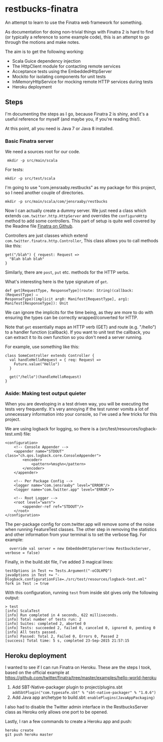 # restbucks-finatra
An attempt to learn to use the Finatra web framework for something.

As documentation for doing non-trivial things with Finatra 2 is hard to find (or typically a reference to some example code), this is an attempt to go through the motions and make notes.

The aim is to get the following working:
* Scala Guice dependency injection
* The HttpClient module for contacting remote services
* Acceptance tests using the EmbeddedHttpServer
* Mockito for isolating components for unit tests
* InMemoryHttpService for mocking remote HTTP services during tests
* Heroku deployment

## Steps
I'm documenting the steps as I go, because Finatra 2 is shiny, and it's a useful reference for myself (and maybe you, if you're reading this!).

At this point, all you need is Java 7 or Java 8 installed.


### Basic Finatra server

We need a sources root for our code.

``` mkdir -p src/main/scala```

For tests:

```mkdir -p src/test/scala```

I'm going to use "com.jensraaby.restbucks" as my package for this project, so I need
another couple of directories.

```
mkdir -p src/main/scala/com/jensraaby/restbucks
```

Now I can actually create a dummy server.
We just need a class which extends ```com.twitter.http.HttpServer``` and
overrides the ```configureHttp``` method to add some controllers. This part of
setup is quite well covered by the Readme file
[Finatra on Github](https://github.com/twitter/finatra).

Controllers are just classes which extend ```com.twitter.finatra.http.Controller```,
This class allows you to call methods like this:

```
get("/blah") { request: Request =>
  "Blah blah blah"
}
```
Similarly, there are `post`, `put` etc. methods for the HTTP verbs.

What's interesting here is the type signature of ```get```.

```
def get[RequestType, ResponseType](route: String)(callback: (RequestType) ⇒
ResponseType)(implicit arg0: Manifest[RequestType], arg1:
Manifest[ResponseType]): Unit
```

We can ignore the implicits for the time being, as they are more to do with
ensuring the types can be correctly wrapped/converted for HTTP.

Note that ```get``` essentially maps an HTTP verb (GET) and route (e.g. "/hello") to a
handler function (callback). If you want to unit test the callback, you can extract it to
its own function so you don't need a server running.

For example, use something like this:

```
class SomeController extends Controller {
  val handleHelloRequest = { req: Request =>
    Future.value("Hello")
  }

  get("/hello")(handleHelloRequest)
}
```


### Aside: Making test output quieter
When you are developing in a test driven way, you will be executing the tests very frequently.
It's very annoying if the test runner vomits a lot of unnecessary information into your console, so I've used a few tricks for this project.

We are using logback for logging, so there is a (src/test/resources/logback-test.xml) file:
```
<configuration>
    <!-- Console Appender -->
    <appender name="STDOUT" class="ch.qos.logback.core.ConsoleAppender">
        <encoder>
            <pattern>%msg%n</pattern>
        </encoder>
    </appender>

    <!-- Per Package Config -->
    <logger name="com.jensraaby" level="ERROR"/>
    <logger name="com.twitter.app" level="ERROR"/>

    <!-- Root Logger -->
    <root level="warn">
        <appender-ref ref="STDOUT"/>
    </root>
</configuration>
```
The per-package config for com.twitter.app will remove some of the noise when running FeatureTest classes.
The other step in removing the statistics and other information from your terminal is to set the verbose flag. For example:
```
  override val server = new EmbeddedHttpServer(new RestbucksServer, verbose = false)

```

Finally, in the build.sbt file, I've added 3 magical lines:
```
testOptions in Test += Tests.Argument("-oCOLHPQ")
javaOptions in Test += "-Dlogback.configurationFile=./src/test/resources/logback-test.xml"
fork in Test := true
```

With this configuration, running `test` from inside sbt gives only the following output:
```
> test
[info] ScalaTest
[info] Run completed in 4 seconds, 622 milliseconds.
[info] Total number of tests run: 2
[info] Suites: completed 2, aborted 0
[info] Tests: succeeded 2, failed 0, canceled 0, ignored 0, pending 0
[info] All tests passed.
[info] Passed: Total 2, Failed 0, Errors 0, Passed 2
[success] Total time: 5 s, completed 23-Sep-2015 21:57:15
```

## Heroku deployment

I wanted to see if I can run Finatra on Heroku.
These are the steps I took, based on the official example at 
https://github.com/twitter/finatra/tree/master/examples/hello-world-heroku

1. Add SBT-Native-packager plugin to project/plugins.sbt
``
    addSbtPlugin("com.typesafe.sbt" % "sbt-native-packager" % "1.0.6")
``
2. Add Java app archetype to build.sbt:
``
    enablePlugins(JavaAppPackaging)
``

I also had to disable the Twitter admin interface in the RestbucksServer class as Heroku only allows one port to be opened.

Lastly, I ran a few commands to create a Heroku app and push:
```
heroku create
git push heroku master
```